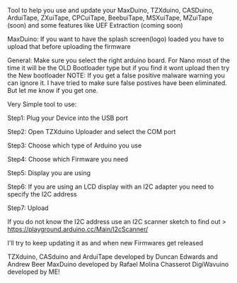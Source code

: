 Tool to help you use and update your MaxDuino, TZXduino, CASDuino, ArduiTape, ZXuiTape, CPCuiTape, BeebuiTape, MSXuiTape, MZuiTape (soon) and some features like UEF Extraction (coming soon)

MaxDuino:
  If you want to have the splash screen(logo) loaded you have to upload that before uploading the firmware
  
General:
  Make sure you select the right arduino board. For Nano most of the time it will be the OLD Bootloader type but if you find it wont upload then try the New bootloader
  NOTE: If you get a false positive malware warning you can ignore it. I have tried to make sure false postives have been eliminated. But let me know if you get one.

Very Simple tool to use:

Step1: Plug your Device into the USB port

Step2: Open TZXduino Uploader and select the COM port

Step3: Choose which type of Arduino you use

Step4: Choose which Firmware you need

Step5: Display you are using

Step6: If you are using an LCD display with an I2C adapter you need to specify the I2C address

Step7: Upload

If you do not know the I2C address use an I2C scanner sketch to find out > https://playground.arduino.cc/Main/I2cScanner/

I'll try to keep updating it as and when new Firmwares get released

TZXduino, CASduino and ArduiTape developed by Duncan Edwards and Andrew Beer
MaxDuino developed by Rafael Molina Chasserot
DigiWavuino developed by ME! 
